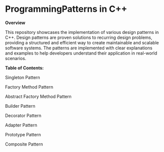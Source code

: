 # ProgrammingPatterns in C++
**Overview**

This repository showcases the implementation of various design patterns in C++. Design patterns are proven solutions to recurring design problems, providing a structured and efficient way to create maintainable and scalable software systems. The patterns are implemented with clear explanations and examples to help developers understand their application in real-world scenarios.

**Table of Contents:**

Singleton Pattern

Factory Method Pattern

Abstract Factory Method Pattern

Builder Pattern

Decorator Pattern

Adapter Pattern

Prototype Pattern

Composite Pattern


